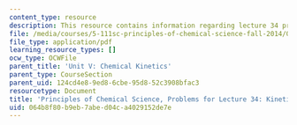 ```yaml
---
content_type: resource
description: This resource contains information regarding lecture 34 problem.
file: /media/courses/5-111sc-principles-of-chemical-science-fall-2014/064b8f80b9eb7abed04ca4029152de7e_MIT5_111F14_Lec34Prob.pdf
file_type: application/pdf
learning_resource_types: []
ocw_type: OCWFile
parent_title: 'Unit V: Chemical Kinetics'
parent_type: CourseSection
parent_uid: 124cd4e8-9ed8-6cbe-95d8-52c3908bfac3
resourcetype: Document
title: 'Principles of Chemical Science, Problems for Lecture 34: Kinetics: Catalysts'
uid: 064b8f80-b9eb-7abe-d04c-a4029152de7e
---
```

